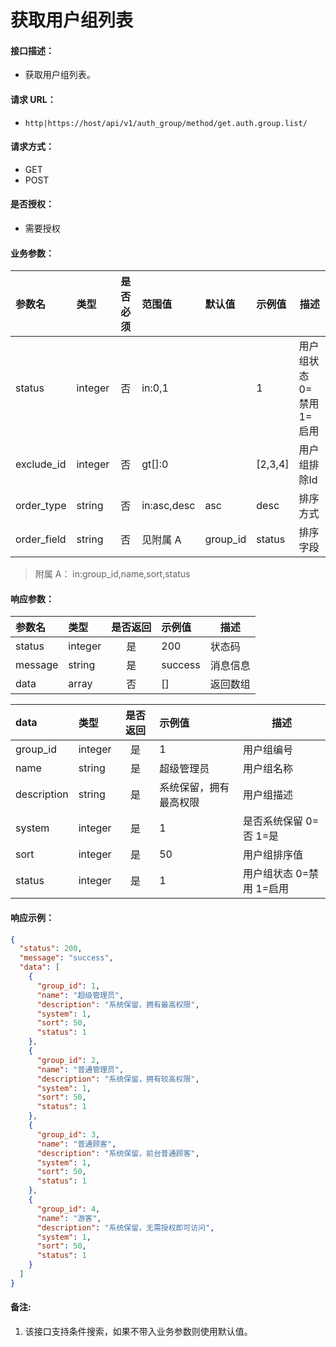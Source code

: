 # 获取用户组列表

#### 接口描述：
- 获取用户组列表。

#### 请求 URL：
- `http|https://host/api/v1/auth_group/method/get.auth.group.list/`

#### 请求方式：
- GET
- POST

#### 是否授权：
- 需要授权

#### 业务参数：
|参数名|类型|是否必须|范围值|默认值|示例值|描述|
|:----|:---|:---:|:-----|:-----|:-----|-----|
|status |integer |否 |in:0,1 | |1 |用户组状态 0=禁用 1=启用 |
|exclude_id |integer |否 |gt[]:0 | |[2,3,4] |用户组排除Id |
|order_type |string |否 |in:asc,desc |asc |desc |排序方式 |
|order_field |string |否 |见附属 A |group_id |status |排序字段 |

> 附属 A：
in:group_id,name,sort,status

#### 响应参数：
|参数名|类型|是否返回|示例值|描述|
|:-----|:-----|:---:|:-----|-----|
|status |integer |是 |200 |状态码 |
|message |string |是 |success |消息信息 |
|data |array |否 |[] |返回数组 |

|data|类型|是否返回|示例值|描述|
|:-----|:-----|:---:|:-----|-----|
|group_id |integer |是 |1 |用户组编号 |
|name |string |是 |超级管理员 |用户组名称 |
|description |string |是 |系统保留，拥有最高权限 |用户组描述 |
|system |integer |是 |1 |是否系统保留 0=否 1=是 |
|sort |integer |是 |50 |用户组排序值 |
|status |integer |是 |1 |用户组状态 0=禁用 1=启用 |

#### 响应示例：
```json
{
  "status": 200,
  "message": "success",
  "data": [
    {
      "group_id": 1,
      "name": "超级管理员",
      "description": "系统保留，拥有最高权限",
      "system": 1,
      "sort": 50,
      "status": 1
    },
    {
      "group_id": 2,
      "name": "普通管理员",
      "description": "系统保留，拥有较高权限",
      "system": 1,
      "sort": 50,
      "status": 1
    },
    {
      "group_id": 3,
      "name": "普通顾客",
      "description": "系统保留，前台普通顾客",
      "system": 1,
      "sort": 50,
      "status": 1
    },
    {
      "group_id": 4,
      "name": "游客",
      "description": "系统保留，无需授权即可访问",
      "system": 1,
      "sort": 50,
      "status": 1
    }
  ]
}
```

#### 备注:
1. 该接口支持条件搜索，如果不带入业务参数则使用默认值。